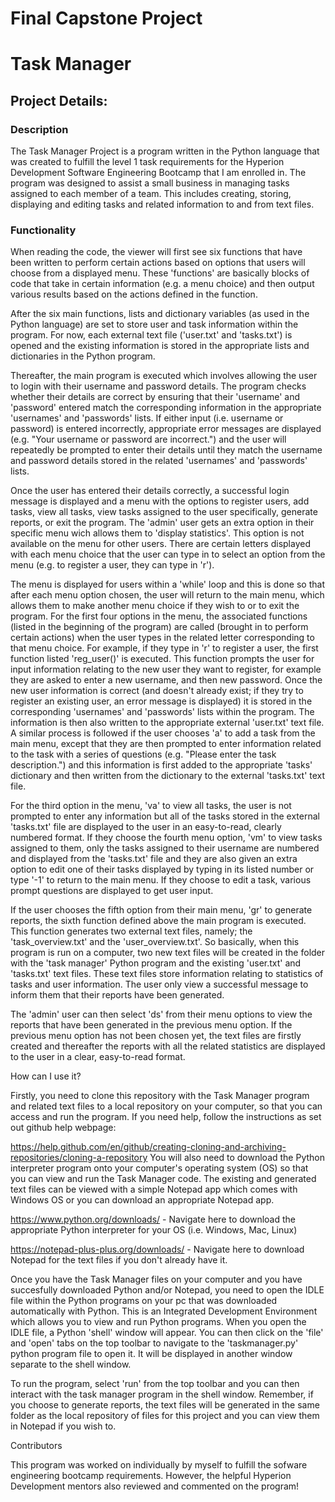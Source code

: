 # Final Capstone Project

# Task Manager

## Project Details:

### Description

The Task Manager Project is a program written in the Python language that was created to fulfill the level 1 task requirements for the Hyperion Development Software Engineering Bootcamp that I am enrolled in. The program was designed to assist a small business in managing tasks assigned to each member of a team. This includes creating, storing, displaying and editing tasks and related information to and from text files.

### Functionality

When reading the code, the viewer will first see six functions that have been written to perform certain actions based on options that users will choose from a displayed menu. These 'functions' are basically blocks of code that take in certain information (e.g. a menu choice) and then output various results based on the actions defined in the function.

After the six main functions, lists and dictionary variables (as used in the Python language) are set to store user and task information within the program. For now, each external text file ('user.txt' and 'tasks.txt') is opened and the existing information is stored in the appropriate lists and dictionaries in the Python program.

Thereafter, the main program is executed which involves allowing the user to login with their username and password details. The program checks whether their details are correct by ensuring that their 'username' and 'password' entered match the corresponding information in the appropriate 'usernames' and 'passwords' lists. If either input (i.e. username or password) is entered incorrectly, appropriate error messages are displayed (e.g. "Your username or password are incorrect.") and the user will repeatedly be prompted to enter their details until they match the username and password details stored in the related 'usernames' and 'passwords' lists.

Once the user has entered their details correctly, a successful login message is displayed and a menu with the options to register users, add tasks, view all tasks, view tasks assigned to the user specifically, generate reports, or exit the program. The 'admin' user gets an extra option in their specific menu wich allows them to 'display statistics'. This option is not available on the menu for other users. There are certain letters displayed with each menu choice that the user can type in to select an option from the menu (e.g. to register a user, they can type in 'r').

The menu is displayed for users within a 'while' loop and this is done so that after each menu option chosen, the user will return to the main menu, which allows them to make another menu choice if they wish to or to exit the program. For the first four options in the menu, the associated functions (listed in the beginning of the program) are called (brought in to perform certain actions) when the user types in the related letter corresponding to that menu choice. For example, if they type in 'r' to register a user, the first function listed 'reg_user()' is executed. This function prompts the user for input information relating to the new user they want to register, for example they are asked to enter a new username, and then new password. Once the new user information is correct (and doesn't already exist; if they try to register an existing user, an error message is displayed) it is stored in the corresponding 'usernames' and 'passwords' lists within the program. The information is then also written to the appropriate external 'user.txt' text file. A similar process is followed if the user chooses 'a' to add a task from the main menu, except that they are then prompted to enter information related to the task with a series of questions (e.g. "Please enter the task description.") and this information is first added to the appropriate 'tasks' dictionary and then written from the dictionary to the external 'tasks.txt' text file.

For the third option in the menu, 'va' to view all tasks, the user is not prompted to enter any information but all of the tasks stored in the external 'tasks.txt' file are displayed to the user in an easy-to-read, clearly numbered format. If they choose the fourth menu option, 'vm' to view tasks assigned to them, only the tasks assigned to their username are numbered and displayed from the 'tasks.txt' file and they are also given an extra option to edit one of their tasks displayed by typing in its listed number or type '-1' to return to the main menu. If they choose to edit a task, various prompt questions are displayed to get user input.

If the user chooses the fifth option from their main menu, 'gr' to generate reports, the sixth function defined above the main program is executed. This function generates two external text files, namely; the 'task_overview.txt' and the 'user_overview.txt'. So basically, when this program is run on a computer, two new text files will be created in the folder with the 'task manager' Python program and the existing 'user.txt' and 'tasks.txt' text files. These text files store information relating to statistics of tasks and user information. The user only view a successful message to inform them that their reports have been generated.

The 'admin' user can then select 'ds' from their menu options to view the reports that have been generated in the previous menu option. If the previous menu option has not been chosen yet, the text files are firstly created and thereafter the reports with all the related statistics are displayed to the user in a clear, easy-to-read format.

How can I use it?

Firstly, you need to clone this repository with the Task Manager program and related text files to a local repository on your computer, so that you can access and run the program. If you need help, follow the instructions as set out github help webpage:

https://help.github.com/en/github/creating-cloning-and-archiving-repositories/cloning-a-repository
You will also need to download the Python interpreter program onto your computer's operating system (OS) so that you can view and run the Task Manager code. The existing and generated text files can be viewed with a simple Notepad app which comes with Windows OS or you can download an appropriate Notepad app.

https://www.python.org/downloads/ - Navigate here to download the appropriate Python interpreter for your OS (i.e. Windows, Mac, Linux)

https://notepad-plus-plus.org/downloads/ - Navigate here to download Notepad for the text files if you don't already have it.

Once you have the Task Manager files on your computer and you have succesfully downloaded Python and/or Notepad, you need to open the IDLE file within the Python programs on your pc that was downloaded automatically with Python. This is an Integrated Development Environment which allows you to view and run Python programs. When you open the IDLE file, a Python 'shell' window will appear. You can then click on the 'file' and 'open' tabs on the top toolbar to navigate to the 'taskmanager.py' python program file to open it. It will be displayed in another window separate to the shell window.

To run the program, select 'run' from the top toolbar and you can then interact with the task manager program in the shell window. Remember, if you choose to generate reports, the text files will be generated in the same folder as the local repository of files for this project and you can view them in Notepad if you wish to.

Contributors

This program was worked on individually by myself to fulfill the sofware engineering bootcamp requirements. However, the helpful Hyperion Development mentors also reviewed and commented on the program!

